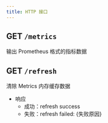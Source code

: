 ```yaml
---
title: HTTP 接口
---
```


## GET `/metrics`

输出 Prometheus 格式的指标数据

## GET `/refresh`

清除 Metrics 内存缓存数据

- 响应
  - 成功：refresh success
  - 失败：refresh failed: {失败原因}